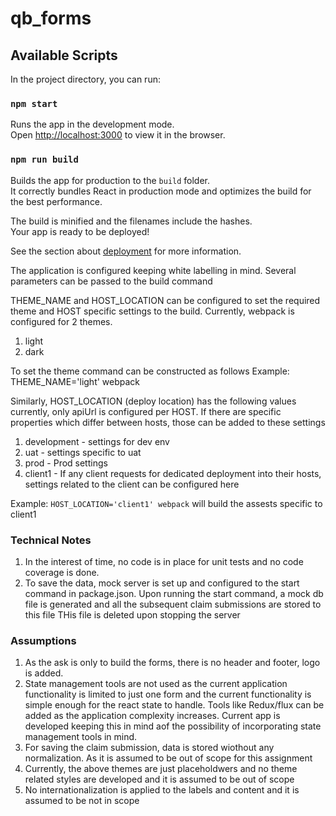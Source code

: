 # qb_forms

## Available Scripts

In the project directory, you can run:

### `npm start`

Runs the app in the development mode.<br />
Open [http://localhost:3000](http://localhost:3000) to view it in the browser.

### `npm run build`

Builds the app for production to the `build` folder.<br />
It correctly bundles React in production mode and optimizes the build for the best performance.

The build is minified and the filenames include the hashes.<br />
Your app is ready to be deployed!

See the section about [deployment](https://facebook.github.io/create-react-app/docs/deployment) for more information.

The application is configured keeping white labelling in mind. Several parameters can be passed to the build command

THEME_NAME and HOST_LOCATION can be configured to set the required theme and HOST specific settings to the build.
Currently, webpack is configured for 2 themes. 
1. light
2. dark

To set the theme command can be constructed as follows
Example: THEME_NAME='light' webpack

Similarly, HOST_LOCATION (deploy location) has the following values
currently, only apiUrl is configured per HOST. If there are specific properties which differ between hosts, those can be added to these settings
1. development - settings for dev env
2. uat - settings specific to uat
3. prod - Prod settings
4. client1 - If any client requests for dedicated deployment into their hosts, settings related to the client can be configured here

Example: `HOST_LOCATION='client1' webpack` will build the assests specific to client1

### Technical Notes
1. In the interest of time, no code is in place for unit tests and no code coverage is done. 
2. To save the data, mock server is set up and configured to the start command in package.json. Upon running the start command, a mock db file is generated and all the subsequent claim submissions are stored to this file
    THis file is deleted upon stopping the server
    
### Assumptions
1. As the ask is only to build the forms, there is no header and footer, logo is added. 
2. State management tools are not used as the current application functionality is limited to just one form and the current functionality is simple enough for the react state to handle.
   Tools like Redux/flux can be added as the application complexity increases. Current app is developed keeping this in mind aof the possibility of incorporating state management tools in mind.
3. For saving the claim submission, data is stored wiothout any normalization. As it is assumed to be out of scope for this assignment
4. Currently, the above themes are just placeholdwers and no theme related styles are developed and it is assumed to be out of scope
5. No internationalization is applied to the labels and content and it is assumed to be not in scope


